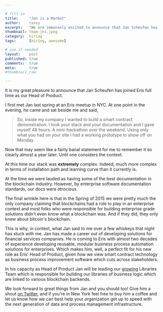 ```yaml
---

# fill in
title:     "Jan is a Marmot"
author:    casey
excerpt:   "We are immensely excited to announce that Jan Scheufen has joined Eris as our Head of Product."
thumbnail: team-jhs.jpeg
category:  hiring
tags:      [hiring, awesome]

# use if needed
layout:    post
published: true
comments:  true
meta:      true
#thumbnail_raw:

---
```


It is my great pleasure to announce that Jan Scheufen has joined Eris full time as our Head of Product.

I first met Jan last spring at an Eris meetup in NYC. At one point in the evening, he came and sat beside me and said,

> So, inside my company I wanted to build a smart contract demonstration. I took your stack and your documentation and I gave myself 48 hours. A mini-hackathon over the weekend. Using only what you had on your site I had a working prototype to show off on Monday.

Now that may seem like a fairly banal statement for me to remember it so clearly almost a year later. Until one considers the context.

At this time our stack was **extremely** complex. Indeed, much more complex in terms of installation path and learning curve than it currently is.

At the time we were lauded as having some of the best documentation in the blockchain industry. However, by enterprise software documentation standards, our docs were *atrocious*.

The final wrinkle here is that in the Spring of 2015 we were pretty much the only company claiming that blockchains had a role to play in an enterprise context and most folks who were responsible for building enterprise grade solutions didn't even know what a blockchain was. And if they did, they only knew about bitcoin's blockchain.

This is why, in context, what Jan said to me over a few whiskeys that night has stuck with me. Jan has made a career out of developing solutions for financial services companies. He is coming to Eris with almost two decades of experience developing reusable, modular business process automation solutions for enterprises. Which makes him, well, a perfect fit for his new role as Eris' Head of Product, given how we view smart contract technology as business process improvement software which cuts across stakeholders.

In his capacity as Head of Product Jan will be leading our [growing](https://erisindustries.com/about/jobs/) Libraries Team which is responsible for building our libraries of business logic which are linked to various blockchain backends.

We look forward to great things from Jan and you should too! Give him a shout [on Twitter](https://twitter.com/jhscheufen), and if you're in New York feel free to buy him a coffee and let us know how we can best help your organization get up to speed with the next generation of data and process management infrastructure.
